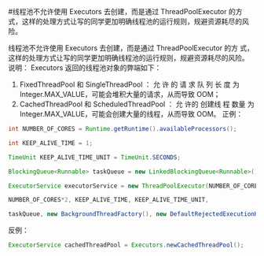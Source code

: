 #线程池不允许使用 Executors 去创建，而是通过 ThreadPoolExecutor 的方式，这样的处理方式让写的同学更加明确线程池的运行规则，规避资源耗尽的风险。

线程池不允许使用 Executors 去创建，而是通过 ThreadPoolExecutor 的方
式，这样的处理方式让写的同学更加明确线程池的运行规则，规避资源耗尽的风险。
说明：
 Executors 返回的线程池对象的弊端如下：

1)  FixedThreadPool 和 SingleThreadPool ： 允 许 的 请 求 队 列 长 度 为
Integer.MAX_VALUE，可能会堆积大量的请求，从而导致 OOM；
2)  CachedThreadPool 和 ScheduledThreadPool ： 允 许的 创建线 程 数量 为
Integer.MAX_VALUE，可能会创建大量的线程，从而导致 OOM。
正例：

```java
int NUMBER_OF_CORES = Runtime.getRuntime().availableProcessors();

int KEEP_ALIVE_TIME = 1;

TimeUnit KEEP_ALIVE_TIME_UNIT = TimeUnit.SECONDS;

BlockingQueue<Runnable> taskQueue = new LinkedBlockingQueue<Runnable>();

ExecutorService executorService = new ThreadPoolExecutor(NUMBER_OF_CORES,

NUMBER_OF_CORES*2, KEEP_ALIVE_TIME, KEEP_ALIVE_TIME_UNIT,

taskQueue, new BackgroundThreadFactory(), new DefaultRejectedExecutionHandler());

```

反例：

```java
ExecutorService cachedThreadPool = Executors.newCachedThreadPool();
```

